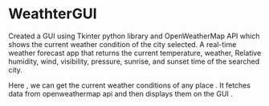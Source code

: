 # WeathterGUI


Created a GUI using Tkinter python library and OpenWeatherMap API which shows the current weather condition of the city selected.
A real-time weather forecast app that returns the current temperature, weather, Relative humidity, wind, visibility, pressure, sunrise, and sunset time of the searched city.</br>

Here , we can get the current weather conditions of any place .
It fetches data from openweathermap api and then displays them on the GUI .



